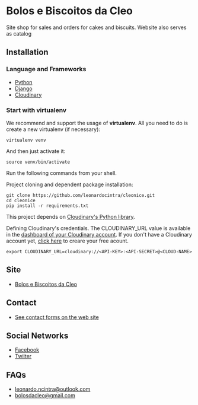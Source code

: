 # Bolos e Biscoitos da Cleo

Site shop for sales and orders for cakes and biscuits. Website also serves as catalog

## Installation

### Language and Frameworks
- [Python](https://www.python.org/)
- [Django](https://www.djangoproject.com/)
- [Cloudinary](http://cloudinary.com/)

### Start with virtualenv

We recommend and support the usage of **virtualenv**. All you need to do is create a new virtualenv (if necessary):

    virtualenv venv

And then just activate it:

    source venv/bin/activate


Run the following commands from your shell.

Project cloning and dependent package installation: 

    git clone https://github.com/leonardocintra/cleonice.git
    cd cleonice
    pip install -r requirements.txt

This project depends on [Cloudinary's Python library](https://github.com/cloudinary/pycloudinary). 

Defining Cloudinary's credentials. The CLOUDINARY_URL value is available in the [dashboard of your Cloudinary account](https://cloudinary.com/console). 
If you don't have a Cloudinary account yet, [click here](https://cloudinary.com/users/register/free) to creare your free acount.
     
    export CLOUDINARY_URL=cloudinary://<API-KEY>:<API-SECRET>@<CLOUD-NAME>


## Site
- [Bolos e Biscoitos da Cleo](https://cleonice-prod.herokuapp.com/)

## Contact 
- [See contact forms on the web site](https://cleonice-prod.herokuapp.com/contato/)

## Social Networks
- [Facebook](https://www.facebook.com/BolosEBiscoitosDaCleo/)
- [Twiiter](https://twitter.com/cleobolos)

## FAQs
- leonardo.ncintra@outlook.com
- bolosdacleo@gmail.com

